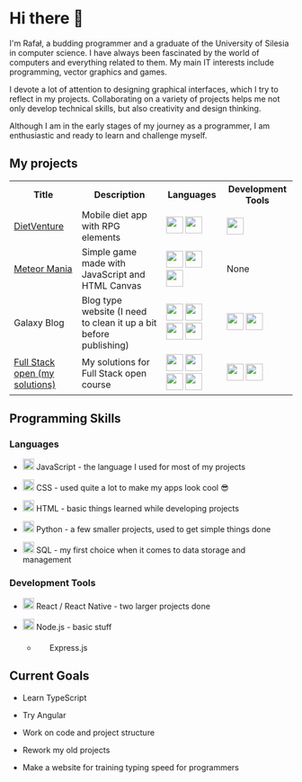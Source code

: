 # Hi there 👋

I'm Rafał, a budding programmer and a graduate of the University of Silesia in computer science. I have always been fascinated by the world of computers and everything related to them. My main IT interests include programming, vector graphics and games.

I devote a lot of attention to designing graphical interfaces, which I try to reflect in my projects. Collaborating on a variety of projects helps me not only develop technical skills, but also creativity and design thinking.

Although I am in the early stages of my journey as a programmer, I am enthusiastic and ready to learn and challenge myself.

## My projects

<table>
    <tr>
        <th>Title</th>    
        <th>Description</th>    
        <th>Languages</th> 
        <th>Development Tools</th>
    </tr>
    <tr>
        <td>
            <a href="https://github.com/ravkaleta/dietventure-preview">
                DietVenture
            </a>     
        </td>   
        <td>Mobile diet app with RPG elements</td>       
        <td>
            <img src="https://cdn.jsdelivr.net/gh/devicons/devicon@latest/icons/javascript/javascript-original.svg" width=30 />
            <img src="https://cdn.jsdelivr.net/gh/devicons/devicon@latest/icons/sqlite/sqlite-original.svg" width=30>
        </td>
        <td>
            <img src="https://cdn.jsdelivr.net/gh/devicons/devicon@latest/icons/react/react-original.svg" width=30 />
        </td>
    </tr>
    <tr>
        <td>
            <a href="https://github.com/ravkaleta/meteormania">
                Meteor Mania
            </a>
        </td>   
        <td>Simple game made with JavaScript and HTML Canvas</td>       
        <td>
            <img src="https://cdn.jsdelivr.net/gh/devicons/devicon@latest/icons/html5/html5-original.svg" width=30/>
            <img src="https://cdn.jsdelivr.net/gh/devicons/devicon@latest/icons/css3/css3-original.svg" width=30/>
            <img src="https://cdn.jsdelivr.net/gh/devicons/devicon@latest/icons/javascript/javascript-original.svg" width=30 />
        </td>
        <td>
            None
        </td>
    </tr>
    <tr>
        <td>Galaxy Blog</td>   
        <td>Blog type website (I need to clean it up a bit before publishing)</td>       
        <td>
            <img src="https://cdn.jsdelivr.net/gh/devicons/devicon@latest/icons/html5/html5-original.svg" width=30/>
            <img src="https://cdn.jsdelivr.net/gh/devicons/devicon@latest/icons/css3/css3-original.svg" width=30/>
            <img src="https://cdn.jsdelivr.net/gh/devicons/devicon@latest/icons/javascript/javascript-original.svg" width=30 />
            <img src="https://cdn.jsdelivr.net/gh/devicons/devicon@latest/icons/sqldeveloper/sqldeveloper-original.svg" width=30>
        </td>
        <td>
            <img src="https://cdn.jsdelivr.net/gh/devicons/devicon@latest/icons/react/react-original.svg" width=30 />
            <img src="https://cdn.jsdelivr.net/gh/devicons/devicon@latest/icons/nodejs/nodejs-plain-wordmark.svg" width=30/>
        </td>
    </tr>
    <tr>
        <td>
            <a href="https://github.com/ravkaleta/fullstackopen">
                Full Stack open (my solutions)
            </a>
        </td>   
        <td>My solutions for Full Stack open course</td>       
        <td>
            <img src="https://cdn.jsdelivr.net/gh/devicons/devicon@latest/icons/html5/html5-original.svg" width=30/>
            <img src="https://cdn.jsdelivr.net/gh/devicons/devicon@latest/icons/css3/css3-original.svg" width=30/>
            <img src="https://cdn.jsdelivr.net/gh/devicons/devicon@latest/icons/javascript/javascript-original.svg" width=30 />
            <img src="https://cdn.jsdelivr.net/gh/devicons/devicon@latest/icons/mongodb/mongodb-original.svg" width=30/>
        </td>
        <td>
            <img src="https://cdn.jsdelivr.net/gh/devicons/devicon@latest/icons/react/react-original.svg" width=30 />
            <img src="https://cdn.jsdelivr.net/gh/devicons/devicon@latest/icons/nodejs/nodejs-plain-wordmark.svg" width=30/>
        </td>
    </tr>
</table>

## Programming Skills

### Languages

- <img src="https://cdn.jsdelivr.net/gh/devicons/devicon@latest/icons/javascript/javascript-original.svg" width=20 /> JavaScript - the language I used for most of my projects

- <img src="https://cdn.jsdelivr.net/gh/devicons/devicon@latest/icons/css3/css3-original.svg" width=20/> CSS - used quite a lot to make my apps look cool :sunglasses:

- <img src="https://cdn.jsdelivr.net/gh/devicons/devicon@latest/icons/html5/html5-original.svg" width=20/> HTML - basic things learned while developing projects

- <img src="https://cdn.jsdelivr.net/gh/devicons/devicon@latest/icons/python/python-original.svg" width=20/> Python - a few smaller projects, used to get simple things done

- <img src="https://cdn.jsdelivr.net/gh/devicons/devicon@latest/icons/sqldeveloper/sqldeveloper-original.svg" width=20> SQL - my first choice when it comes to data storage and management          

### Development Tools

- <img src="https://cdn.jsdelivr.net/gh/devicons/devicon@latest/icons/react/react-original.svg" width=20 /> React / React Native - two larger projects done

- <img src="https://cdn.jsdelivr.net/gh/devicons/devicon@latest/icons/nodejs/nodejs-plain-wordmark.svg" width=20/> Node.js - basic stuff
    -   <svg viewBox="0 0 128 128" width=20 fill="white">
            <path d="M126.67 98.44c-4.56 1.16-7.38.05-9.91-3.75-5.68-8.51-11.95-16.63-18-24.9-.78-1.07-1.59-2.12-2.6-3.45C89 76 81.85 85.2 75.14 94.77c-2.4 3.42-4.92 4.91-9.4 3.7l26.92-36.13L67.6 29.71c4.31-.84 7.29-.41 9.93 3.45 5.83 8.52 12.26 16.63 18.67 25.21 6.45-8.55 12.8-16.67 18.8-25.11 2.41-3.42 5-4.72 9.33-3.46-3.28 4.35-6.49 8.63-9.72 12.88-4.36 5.73-8.64 11.53-13.16 17.14-1.61 2-1.35 3.3.09 5.19C109.9 76 118.16 87.1 126.67 98.44zM1.33 61.74c.72-3.61 1.2-7.29 2.2-10.83 6-21.43 30.6-30.34 47.5-17.06C60.93 41.64 63.39 52.62 62.9 65H7.1c-.84 22.21 15.15 35.62 35.53 28.78 7.15-2.4 11.36-8 13.47-15 1.07-3.51 2.84-4.06 6.14-3.06-1.69 8.76-5.52 16.08-13.52 20.66-12 6.86-29.13 4.64-38.14-4.89C5.26 85.89 3 78.92 2 71.39c-.15-1.2-.46-2.38-.7-3.57q.03-3.04.03-6.08zm5.87-1.49h50.43c-.33-16.06-10.33-27.47-24-27.57-15-.12-25.78 11.02-26.43 27.57z"></path>
        </svg>
          Express.js 
          

## Current Goals

- Learn TypeScript

- Try Angular

- Work on code and project structure

- Rework my old projects

- Make a website for training typing speed for programmers

